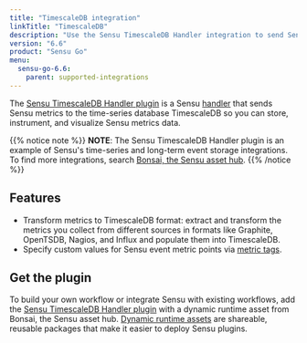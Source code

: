 ```yaml
---
title: "TimescaleDB integration"
linkTitle: "TimescaleDB"
description: "Use the Sensu TimescaleDB Handler integration to send Sensu metrics to time-series database TimescaleDB so you can store, instrument, and visualize Sensu data."
version: "6.6"
product: "Sensu Go"
menu: 
  sensu-go-6.6:
    parent: supported-integrations
---
```


The [Sensu TimescaleDB Handler plugin][4] is a Sensu [handler][1] that sends Sensu metrics to the time-series database TimescaleDB so you can store, instrument, and visualize Sensu metrics data.

{{% notice note %}}
**NOTE**: The Sensu TimescaleDB Handler plugin is an example of Sensu's time-series and long-term event storage integrations.
To find more integrations, search [Bonsai, the Sensu asset hub](https://bonsai.sensu.io/).
{{% /notice %}}

## Features

- Transform metrics to TimescaleDB format: extract and transform the metrics you collect from different sources in formats like Graphite, OpenTSDB, Nagios, and Influx and populate them into TimescaleDB.
- Specify custom values for Sensu event metric points via [metric tags][3].

## Get the plugin

To build your own workflow or integrate Sensu with existing workflows, add the [Sensu TimescaleDB Handler plugin][4] with a dynamic runtime asset from Bonsai, the Sensu asset hub.
[Dynamic runtime assets][5] are shareable, reusable packages that make it easier to deploy Sensu plugins.


[1]: ../../../observability-pipeline/observe-process/handlers/
[2]: ../../../observability-pipeline/observe-process/handler-templates/
[3]: ../../../observability-pipeline/observe-schedule/checks/#output-metric-tags
[4]: https://bonsai.sensu.io/assets/sensu/sensu-timescaledb-handler
[5]: ../../assets/
